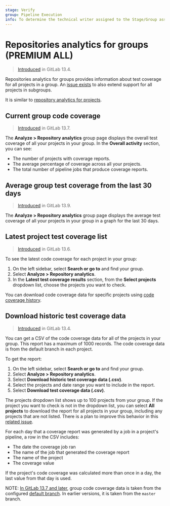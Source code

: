 ```yaml
---
stage: Verify
group: Pipeline Execution
info: To determine the technical writer assigned to the Stage/Group associated with this page, see https://about.gitlab.com/handbook/product/ux/technical-writing/#assignments
---
```


# Repositories analytics for groups **(PREMIUM ALL)**

> [Introduced](https://gitlab.com/gitlab-org/gitlab/-/issues/215104) in GitLab 13.4.

Repositories analytics for groups provides information about test coverage for all projects in a group. An
[issue exists](https://gitlab.com/gitlab-org/gitlab/-/issues/273527) to also extend support for all projects in
subgroups.

It is similar to [repository analytics for projects](../../analytics/repository_analytics.md).

## Current group code coverage

> [Introduced](https://gitlab.com/gitlab-org/gitlab/-/issues/263478) in GitLab 13.7.

The **Analyze > Repository analytics** group page displays the overall test coverage of all your projects in your group.
In the **Overall activity** section, you can see:

- The number of projects with coverage reports.
- The average percentage of coverage across all your projects.
- The total number of pipeline jobs that produce coverage reports.

## Average group test coverage from the last 30 days

> [Introduced](https://gitlab.com/gitlab-org/gitlab/-/issues/215140) in GitLab 13.9.

The **Analyze > Repository analytics** group page displays the average test coverage of all your projects in your group in a graph for the last 30 days.

## Latest project test coverage list

> [Introduced](https://gitlab.com/gitlab-org/gitlab/-/issues/267624) in GitLab 13.6.

To see the latest code coverage for each project in your group:

1. On the left sidebar, select **Search or go to** and find your group.
1. Select **Analyze > Repository analytics**.
1. In the **Latest test coverage results** section, from the **Select projects** dropdown list, choose the projects you want to check.

You can download code coverage data for specific projects using
[code coverage history](../../../ci/testing/code_coverage.md#view-history-of-project-code-coverage).

## Download historic test coverage data

> [Introduced](https://gitlab.com/gitlab-org/gitlab/-/issues/215104) in GitLab 13.4.

You can get a CSV of the code coverage data for all of the projects in your group. This report has a maximum of 1000 records. The code coverage data is from the default branch in each project.

To get the report:

1. On the left sidebar, select **Search or go to** and find your group.
1. Select **Analyze > Repository analytics**.
1. Select **Download historic test coverage data (.csv)**.
1. Select the projects and date range you want to include in the report.
1. Select **Download test coverage data (.csv)**.

The projects dropdown list shows up to 100 projects from your group. If the project you want to check is not in the dropdown list, you can select **All projects** to download the report for all projects in your group, including any projects that are not listed. There is a plan to improve this behavior in this [related issue](https://gitlab.com/gitlab-org/gitlab/-/issues/250684).

For each day that a coverage report was generated by a job in a project's pipeline, a row in the CSV includes:

- The date the coverage job ran
- The name of the job that generated the coverage report
- The name of the project
- The coverage value

If the project's code coverage was calculated more than once in a day, the last value from that day is used.

NOTE:
[In GitLab 13.7 and later](https://gitlab.com/gitlab-org/gitlab/-/issues/270102), group code coverage
data is taken from the configured [default branch](../../project/repository/branches/default.md).
In earlier versions, it is taken from the `master` branch.

<!-- ## Troubleshooting

Include any troubleshooting steps that you can foresee. If you know beforehand what issues
one might have when setting this up, or when something is changed, or on upgrading, it's
important to describe those, too. Think of things that may go wrong and include them here.
This is important to minimize requests for support, and to avoid doc comments with
questions that you know someone might ask.

Each scenario can be a third-level heading, for example `### Getting error message X`.
If you have none to add when creating a doc, leave this section in place
but commented out to help encourage others to add to it in the future. -->
